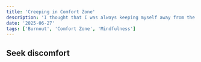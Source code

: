 ```yaml
---
title: 'Creeping in Comfort Zone'
description: 'I thought that I was always keeping myself away from the Comfort Zone, failing to realize that it can come in different areas of life.'
date: '2025-06-27'
tags: ['Burnout', 'Comfort Zone', 'Mindfulness']
---
```


## Seek discomfort